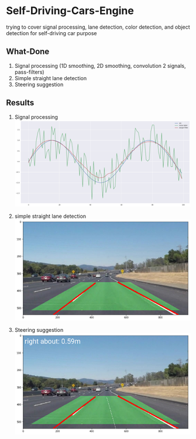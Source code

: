 # Self-Driving-Cars-Engine
trying to cover signal processing, lane detection, color detection, and object detection for self-driving car purpose

## What-Done

1. Signal processing (1D smoothing, 2D smoothing, convolution 2 signals, pass-filters)
2. Simple straight lane detection
3. Steering suggestion

## Results

1. Signal processing
![alt text](signal-processing/smoothing.png)

2. simple straight lane detection
![alt text](simple-straight-lane/simple-straight-lane-detection.png)

3. Steering suggestion
![alt text](steering-suggestion/steering-suggestion.png)
